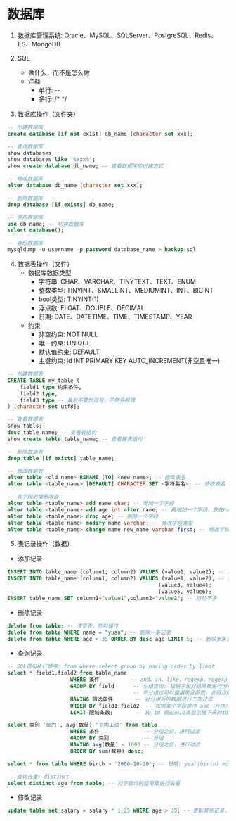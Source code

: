# 数据库
1. 数据库管理系统: Oracle、MySQL、SQLServer、PostgreSQL、Redis、ES、MongoDB

2. SQL
    * 做什么，而不是怎么做
    * 注释
        * 单行: --
        * 多行: /* */

3. 数据库操作（文件夹）
```sql
-- 创建数据库
create database [if not exist] db_name [character set xxx];

-- 查询数据库
show databases;
show databases like '%xxx%';
show create database db_name; -- 查看数据库的创建方式

-- 修改数据库
alter database db_name [character set xxx];

-- 删除数据库
drop database [if exists] db_name;

-- 使用数据库
use db_name; -- 切换数据库
select database();

-- 备份数据库
mysqldump -u username -p password database_name > backup.sql
```

4. 数据表操作（文件）
    * 数据库数据类型
        * 字符串: CHAR、VARCHAR、TINYTEXT、TEXT、ENUM
        * 整数类型: TINYINT、SMALLINT、MEDIUMINT、INT、BIGINT
        * bool类型: TINYINT(1)
        * 浮点数: FLOAT、DOUBLE、DECIMAL
        * 日期: DATE、DATETIME、TIME、TIMESTAMP、YEAR
    * 约束
        * 非空约束: NOT NULL
        * 唯一约束: UNIQUE
        * 默认值约束: DEFAULT
        * 主键约束: id INT PRIMARY KEY AUTO_INCREMENT(非空且唯一)
```sql
-- 创建数据表
CREATE TABLE my_table (
    field1 type 约束条件,
    field2 type,
    field3 type -- 最后不要加逗号，不然会报错
) [character set utf8];

-- 查看数据表
show tabls;
desc table_name; -- 查看表结构
show create table table_name; -- 查看建表语句

-- 删除数据表
drop table [if exists] table_name;

-- 修改数据表
alter table <old_name> RENAME [TO] <new_name>; -- 修改表名
alter table <table_name> [DEFAULT] CHARACTER SET <字符集名>; -- 修改表名

-- 表字段的增删改查
alter table <table_name> add name char; -- 增加一个字段
alter table <table_name> add age int after name; -- 再增加一个字段，放在name字段后面
alter table <table_name> drop age; -- 删除一个字段
alter table <table_name> modify name varchar; -- 修改字段类型
alter table <table_name> change name new_name varchar first; -- 修改字段类型(默认放在最后，first、after用于调整字段位置)
```

5. 表记录操作（数据）
* 添加记录
```sql
INSERT INTO table_name (column1, column2) VALUES (value1, value2); -- 添加单条记录
INSERT INTO table_name (column1, column2) VALUES (value1, value2), -- 批量添加多条记录
                                                (value3, value4);
                                                (value5, value6);
INSERT table_name SET column1="value1",column2="value2"; -- 用的不多                                        
```
* 删除记录
```sql
delete from table; -- 清空表，危险操作
delete from table WHERE name = "yuan"; -- 删除一条记录
delete from table WHERE age > 35 ORDER BY desc age LIMIT 5; -- 删除多条记录
```
* 查询记录
```sql
-- SQL语句执行顺序: from where select group by having order by limit
select *|field1,field2 from table_name
                    WHERE 条件          -- and、in、like、regexp、regexp_like
                    GROUP BY field      -- 分组查询: 根据字段对结果集进行分组，使用聚合函数进行统计（max,min,avg,sum,count）
                                        -- 不分组也可以使用聚合函数，会将当前数据集作为一个大的组
                    HAVING 筛选条件       -- 对分组后的数据进行二次过滤
                    ORDER BY field1,field2  -- 按照某个字段排序 asc（升序）desc（降序）
                    LIMIT 限制条数;       -- 10,10 跳过前10条显示接下来的10条，最常用于分页

select 类别 '部门', avg(数量) '平均工资' from table
                    WHERE 条件              -- 分组之前，进行过滤
                    GROUP BY 类别           -- 分组
                    HAVING avg(数量) < 1000 -- 分组之后，进行过滤
                    ORDER BY sum(数量) desc;

select * from table WHERE birth > '2000-10-20'; -- 日期: year(birth) month(birth) day(birth)

-- 查询去重: distinct
select distinct age from table; -- 对于查询的结果集进行去重
```

* 修改记录
```sql
update table set salary = salary * 1.25 WHERE age > 35; -- 更新某些记录，一般使用id来更新一条记录
```